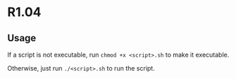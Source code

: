 # R1.04

## Usage

If a script is not executable, run `chmod +x <script>.sh` to make it executable.

Otherwise, just run `./<script>.sh` to run the script.
